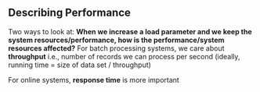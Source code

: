 ## Describing Performance

Two ways to look at: **When we increase a load parameter and we keep the system resources/performance, how is the performance/system resources affected?**
For batch processing systems, we care about **throughput** i.e., number of records we can process per second (ideally, running time = size of data set / throughput)

For online systems, **response time** is more important

